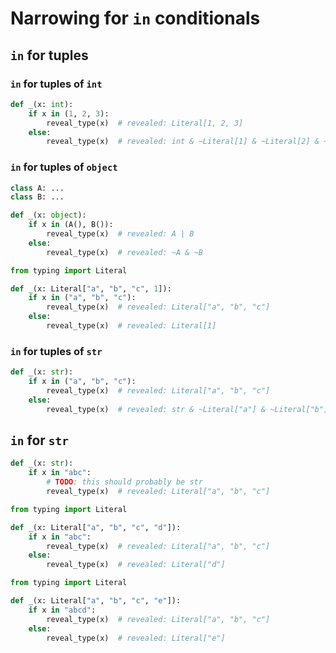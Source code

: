 # Narrowing for `in` conditionals

## `in` for tuples

### `in` for tuples of `int`

```py
def _(x: int):
    if x in (1, 2, 3):
        reveal_type(x)  # revealed: Literal[1, 2, 3]
    else:
        reveal_type(x)  # revealed: int & ~Literal[1] & ~Literal[2] & ~Literal[3]
```

### `in` for tuples of `object`

```py
class A: ...
class B: ...

def _(x: object):
    if x in (A(), B()):
        reveal_type(x)  # revealed: A | B
    else:
        reveal_type(x)  # revealed: ~A & ~B
```

```py
from typing import Literal

def _(x: Literal["a", "b", "c", 1]):
    if x in ("a", "b", "c"):
        reveal_type(x)  # revealed: Literal["a", "b", "c"]
    else:
        reveal_type(x)  # revealed: Literal[1]
```

### `in` for tuples of `str`

```py
def _(x: str):
    if x in ("a", "b", "c"):
        reveal_type(x)  # revealed: Literal["a", "b", "c"]
    else:
        reveal_type(x)  # revealed: str & ~Literal["a"] & ~Literal["b"] & ~Literal["c"]
```

## `in` for `str`

```py
def _(x: str):
    if x in "abc":
        # TODO: this should probably be str
        reveal_type(x)  # revealed: Literal["a", "b", "c"]
```

```py
from typing import Literal

def _(x: Literal["a", "b", "c", "d"]):
    if x in "abc":
        reveal_type(x)  # revealed: Literal["a", "b", "c"]
    else:
        reveal_type(x)  # revealed: Literal["d"]
```

```py
from typing import Literal

def _(x: Literal["a", "b", "c", "e"]):
    if x in "abcd":
        reveal_type(x)  # revealed: Literal["a", "b", "c"]
    else:
        reveal_type(x)  # revealed: Literal["e"]
```
